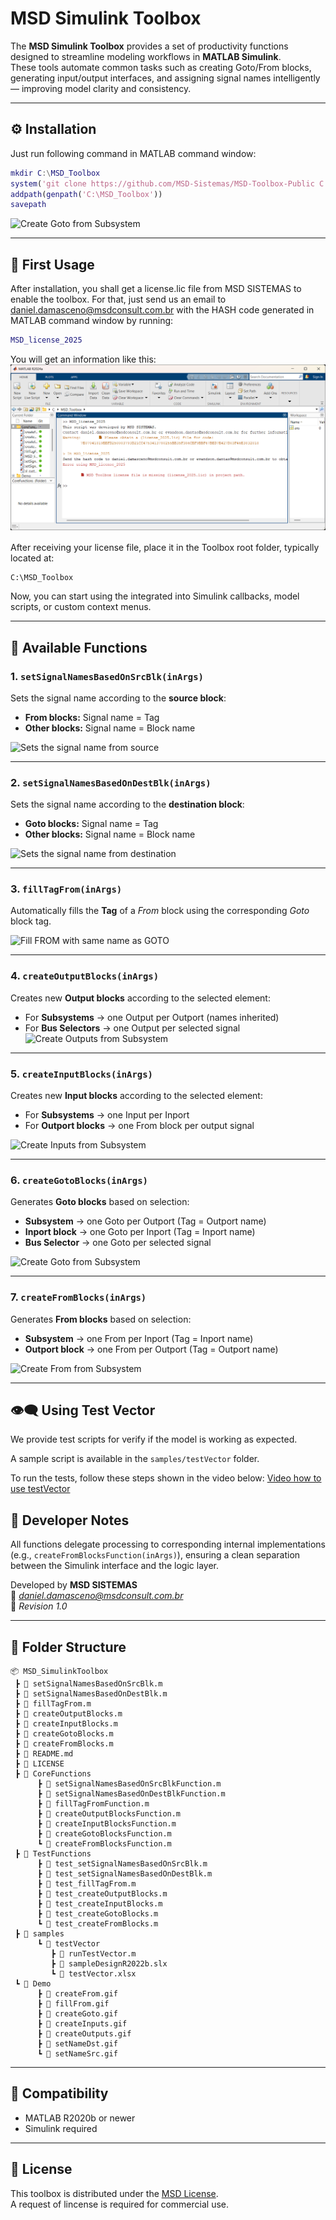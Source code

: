 # MSD Simulink Toolbox

The **MSD Simulink Toolbox** provides a set of productivity functions designed to streamline modeling workflows in **MATLAB Simulink**.  
These tools automate common tasks such as creating Goto/From blocks, generating input/output interfaces, and assigning signal names intelligently — improving model clarity and consistency.

---

## ⚙️ Installation

Just run following command in MATLAB command window:

```matlab
mkdir C:\MSD_Toolbox
system('git clone https://github.com/MSD-Sistemas/MSD-Toolbox-Public C:\MSD_Toolbox')
addpath(genpath('C:\MSD_Toolbox'))
savepath
```

![Create Goto from Subsystem](./Demo/toolboxInstall.gif)

---

## 🚀 First Usage

After installation, you shall get a license.lic file from MSD SISTEMAS to enable the toolbox.
For that, just send us an email to daniel.damasceno@msdconsult.com.br with the HASH code generated in MATLAB command window by running:

```matlab
MSD_license_2025
```

You will get an information like this:
![License Hash](./Demo/licenseHash.png)

After receiving your license file, place it in the Toolbox root folder, typically located at:
```
C:\MSD_Toolbox
```

Now, you can start using the integrated into Simulink callbacks, model scripts, or custom context menus.

---

## 🧩 Available Functions

### 1. `setSignalNamesBasedOnSrcBlk(inArgs)`
Sets the signal name according to the **source block**:
- **From blocks:** Signal name = Tag  
- **Other blocks:** Signal name = Block name  

![Sets the signal name from source](./Demo/setNameSrc.gif)

---

### 2. `setSignalNamesBasedOnDestBlk(inArgs)`
Sets the signal name according to the **destination block**:
- **Goto blocks:** Signal name = Tag  
- **Other blocks:** Signal name = Block name  

![Sets the signal name from destination](./Demo/setNameDst.gif)

---

### 3. `fillTagFrom(inArgs)`
Automatically fills the **Tag** of a *From* block using the corresponding *Goto* block tag.

![Fill FROM with same name as GOTO](./Demo/fillFrom.gif)

---

### 4. `createOutputBlocks(inArgs)`
Creates new **Output blocks** according to the selected element:
- For **Subsystems** → one Output per Outport (names inherited)  
- For **Bus Selectors** → one Output per selected signal  
![Create Outputs from Subsystem](./Demo/createOutputs.gif)

---

### 5. `createInputBlocks(inArgs)`
Creates new **Input blocks** according to the selected element:
- For **Subsystems** → one Input per Inport  
- For **Outport blocks** → one From block per output signal  

![Create Inputs from Subsystem](./Demo/createInputs.gif)

---

### 6. `createGotoBlocks(inArgs)`
Generates **Goto blocks** based on selection:
- **Subsystem** → one Goto per Outport (Tag = Outport name)  
- **Inport block** → one Goto per Inport (Tag = Inport name)  
- **Bus Selector** → one Goto per selected signal  

![Create Goto from Subsystem](./Demo/createGoto.gif)

---

### 7. `createFromBlocks(inArgs)`
Generates **From blocks** based on selection:
- **Subsystem** → one From per Inport (Tag = Inport name)  
- **Outport block** → one From per Outport (Tag = Outport name)  

![Create From from Subsystem](./Demo/createFrom.gif)

---

## 👁️‍🗨️ Using Test Vector

We provide test scripts for verify if the model is working as expected.

A sample script is available in the `samples/testVector` folder.

To run the tests, follow these steps shown in the video below:
[Video how to use testVector](./Demo/UsingTestVector.mp4)

## 🧠 Developer Notes

All functions delegate processing to corresponding internal implementations (e.g., `createFromBlocksFunction(inArgs)`), ensuring a clean separation between the Simulink interface and the logic layer.

Developed by **MSD SISTEMAS**  
📧 *daniel.damasceno@msdconsult.com.br*  
🧾 *Revision 1.0*

---

## 📁 Folder Structure

```
📦 MSD_SimulinkToolbox
 ┣ 📜 setSignalNamesBasedOnSrcBlk.m
 ┣ 📜 setSignalNamesBasedOnDestBlk.m
 ┣ 📜 fillTagFrom.m
 ┣ 📜 createOutputBlocks.m
 ┣ 📜 createInputBlocks.m
 ┣ 📜 createGotoBlocks.m
 ┣ 📜 createFromBlocks.m
 ┣ 📜 README.md
 ┣ 📜 LICENSE
 ┣ 📜 CoreFunctions
      ┣ 📜 setSignalNamesBasedOnSrcBlkFunction.m
      ┣ 📜 setSignalNamesBasedOnDestBlkFunction.m
      ┣ 📜 fillTagFromFunction.m
      ┣ 📜 createOutputBlocksFunction.m
      ┣ 📜 createInputBlocksFunction.m
      ┣ 📜 createGotoBlocksFunction.m
      ┗ 📜 createFromBlocksFunction.m
 ┣ 📜 TestFunctions
      ┣ 📜 test_setSignalNamesBasedOnSrcBlk.m
      ┣ 📜 test_setSignalNamesBasedOnDestBlk.m
      ┣ 📜 test_fillTagFrom.m
      ┣ 📜 test_createOutputBlocks.m
      ┣ 📜 test_createInputBlocks.m
      ┣ 📜 test_createGotoBlocks.m
      ┗ 📜 test_createFromBlocks.m
 ┣ 📜 samples
      ┗ 📜 testVector
         ┣ 📜 runTestVector.m
         ┣ 📜 sampleDesignR2022b.slx
         ┗ 📜 testVector.xlsx
 ┗ 📜 Demo
      ┣ 📜 createFrom.gif
      ┣ 📜 fillFrom.gif
      ┣ 📜 createGoto.gif
      ┣ 📜 createInputs.gif
      ┣ 📜 createOutputs.gif
      ┣ 📜 setNameDst.gif
      ┗ 📜 setNameSrc.gif
```

---

## 🧩 Compatibility

- MATLAB R2020b or newer  
- Simulink required  

---

## 🪪 License

This toolbox is distributed under the [MSD License](LICENSE).  
A request of lincense is required for commercial use.